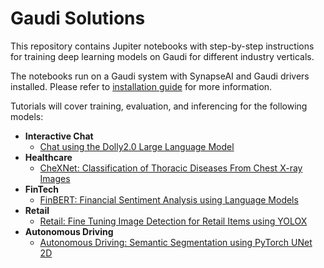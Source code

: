 # Gaudi Solutions

This repository contains Jupiter notebooks with step-by-step instructions for training deep learning models on Gaudi for different industry verticals. 

The notebooks run on a Gaudi system with SynapseAI and Gaudi drivers installed. Please refer to [installation guide](https://docs.habana.ai/en/latest/Installation_Guide/index.html) for more information.

Tutorials will cover training, evaluation, and inferencing for the following models:
- **Interactive Chat**
    - [Chat using the Dolly2.0 Large Language Model](https://github.com/HabanaAI/Gaudi-solutions/blob/master/Gaudi_chat/README.md) 
- **Healthcare**
    - [CheXNet: Classification of Thoracic Diseases From Chest X-ray Images](https://github.com/HabanaAI/Gaudi-solutions/blob/master/healthcare/chexnet.ipynb)
- **FinTech**
    - [FinBERT: Financial Sentiment Analysis using Language Models](https://github.com/HabanaAI/Gaudi-solutions/blob/master/fintech/finbert.ipynb)
- **Retail**
    - [Retail: Fine Tuning Image Detection for Retail Items using YOLOX](https://github.com/HabanaAI/Gaudi-solutions/blob/master/retail/Habana_Retail_Solution.ipynb)
- **Autonomous Driving**
    - [Autonomous Driving: Semantic Segmentation using PyTorch UNet 2D](https://github.com/HabanaAI/Gaudi-solutions/blob/master/autonomous_driving/Autonomous_Driving_Solution.ipynb)

